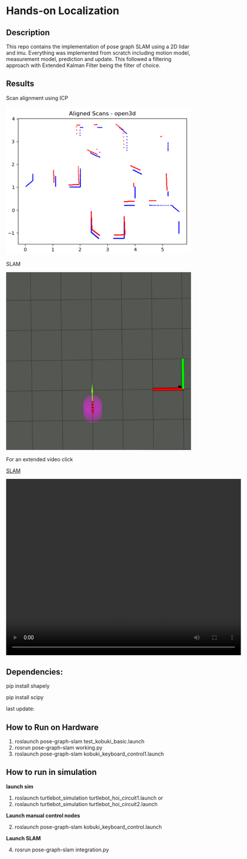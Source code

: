 ﻿# Hands-on Localization

## Description
This repo contains the implementation of pose graph SLAM using a 2D lidar and imu. Everything was implemented from scratch including motion model, measurement model, prediction and update. This followed a filtering approach with Extended Kalman Filter being the filter of choice.

## Results

Scan alignment using ICP

![Scan Alignment ICP](media/Open3d_ICP.gif)

SLAM

![SLAM](media/localization.gif)

For an extended video click

[SLAM](media/pose-graph-slam_cropped_edited.mp4)

<video width="640" height="480" controls>
  <source src="media/pose-graph-slam_cropped_edited.mp4" type="video/mp4">
</video>


## Dependencies:

pip install shapely

pip install scipy

last update:


## How to Run on Hardware
1. roslaunch pose-graph-slam test_kobuki_basic.launch
2. rosrun pose-graph-slam working.py
3. roslaunch pose-graph-slam kobuki_keyboard_control1.launch

## How to run in simulation

**launch sim**
1. roslaunch turtlebot_simulation turtlebot_hoi_circuit1.launch
or 
2. roslaunch turtlebot_simulation turtlebot_hoi_circuit2.launch

**Launch manual control nodes**

2. roslaunch pose-graph-slam kobuki_keyboard_control.launch

**Launch SLAM**

4. rosrun pose-graph-slam integration.py



